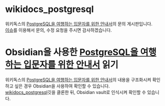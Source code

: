 # wikidocs_postgresql
위키독스의 [PostgreSQL을 여행하는 입문자를 위한 안내서](https://wikidocs.net/book/8814)의 문의 게시판입니다.  
[이슈](https://github.com/Rayjun0525/wikidocs_postgresql/issues)를 이용해서 문의, 수정 요청을 주시면 감사하겠습니다.

# Obsidian을 사용한 [PostgreSQL을 여행하는 입문자를 위한 안내서](https://wikidocs.net/book/8814) 읽기
위키독스의 [PostgreSQL을 여행하는 입문자를 위한 안내서](https://wikidocs.net/book/8814)의 내용을 구조화시켜 확인하고 싶은 경우 Obsidian을 사용하여 확인할 수 있습니다.  
[wikidocs_postgresql](https://github.com/Rayjun0525/wikidocs_postgresql)깃을 클론한 뒤, Obsidian vault로 인식시켜 확인할 수 있습니다.  

